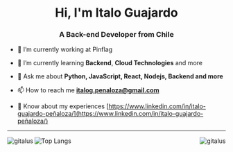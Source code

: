 <h1 align="center">Hi, I'm Italo Guajardo</h1>
<h3 align="center">A Back-end Developer from Chile</h3>

- 🔭 I’m currently working at Pinflag

- 🌱 I’m currently learning **Backend**, **Cloud Technologies** and more

- 💬 Ask me about **Python, JavaScript, React, Nodejs, Backend and more**

- 📫 How to reach me **italog.penaloza@gmail.com**

- 📄 Know about my experiences [https://www.linkedin.com/in/italo-guajardo-peñaloza/](https://www.linkedin.com/in/italo-guajardo-peñaloza/)

---
<img align="left" src="https://github-readme-streak-stats.herokuapp.com/?user=gitalus" alt="gitalus" />
<img align="right" src="https://github-readme-stats.vercel.app/api?username=gitalus&show_icons=true&locale=en" alt="gitalus" />

![Top Langs](https://github-readme-stats.vercel.app/api/top-langs/?username=gitalus)
